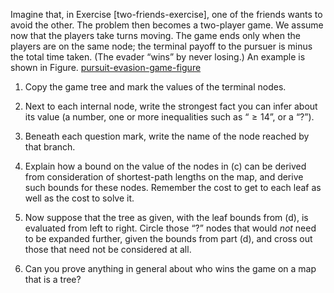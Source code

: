 

Imagine that, in Exercise \[two-friends-exercise\], one of
the friends wants to avoid the other. The problem then becomes a
two-player game. We assume now that the players take turns moving. The
game ends only when the players are on the same node; the terminal
payoff to the pursuer is minus the total time taken. (The evader “wins”
by never losing.) An example is shown in Figure.
<a href="#pursuit-evasion-game-figure">pursuit-evasion-game-figure</a><br>


1.  Copy the game tree and mark the values of the terminal nodes.<br>

2.  Next to each internal node, write the strongest fact you can infer
    about its value (a number, one or more inequalities such as
    “$\geq 14$”, or a “?”).<br>

3.  Beneath each question mark, write the name of the node reached by
    that branch.<br>

4.  Explain how a bound on the value of the nodes in (c) can be derived
    from consideration of shortest-path lengths on the map, and derive
    such bounds for these nodes. Remember the cost to get to each leaf
    as well as the cost to solve it.<br>

5.  Now suppose that the tree as given, with the leaf bounds from (d),
    is evaluated from left to right. Circle those “?” nodes that would
    <i>not</i> need to be expanded further, given the bounds
    from part (d), and cross out those that need not be considered
    at all.<br>

6.  Can you prove anything in general about who wins the game on a map
    that is a tree?<br>
